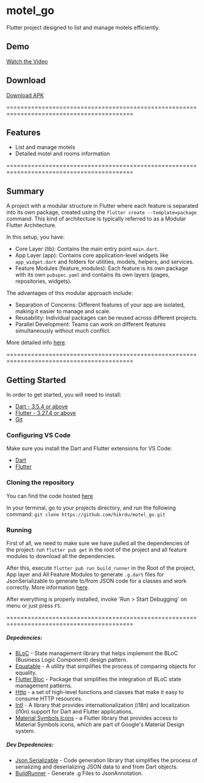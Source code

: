 # motel_go

Flutter project designed to list and manage motels efficiently.

## Demo

[Watch the Video](https://github.com/hikrdu/motel_go/blob/master/artifacts/motel_go.mp4)

## Download

[Download APK](https://github.com/hikrdu/motel_go/blob/master/artifacts/motel_go.apk)

==========================================================================================

## Features

- List and manage motels
- Detailed motel and rooms information

==========================================================================================

## Summary

A project with a modular structure in Flutter where each feature is separated into its own package, created using the `flutter create --template=package` command. This kind of architecture is typically referred to as a Modular Flutter Architecture.

In this setup, you have:

- Core Layer (lib): Contains the main entry point `main.dart`.
- App Layer (app): Contains core application-level widgets like `app_widget.dart` and folders for utilities, models, helpers, and services.
- Feature Modules (feature_modules): Each feature is its own package with its own `pubspec.yaml` and contains its own layers (pages, repositories, widgets).

The advantages of this modular approach include:
- Separation of Concerns: Different features of your app are isolated, making it easier to manage and scale.
- Reusability: Individual packages can be reused across different projects.
- Parallel Development: Teams can work on different features simultaneously without much conflict.

More detailed info [here](https://github.com/hikrdu/motel_go/blob/master/feature-based-architecture.pdf).

==========================================================================================

## Getting Started

In order to get started, you will need to install:
- [Dart - 3.5.4 or above](https://dart.dev/get-dart)
- [Flutter - 3.27.4 or above](https://docs.flutter.dev/get-started/install)
- [Git](https://git-scm.com/)


### Configuring VS Code
Make sure you install the Dart and Flutter extensions for VS Code:
- [Dart](https://marketplace.visualstudio.com/items?itemName=Dart-Code.dart-code)
- [Flutter](https://marketplace.visualstudio.com/items?itemName=Dart-Code.flutter)

### Cloning the repository

You can find the code hosted [here](https://github.com/hikrdu/motel_go.git)

In your terminal, go to your projects directory, and run the following command: `git clone https://github.com/hikrdu/motel_go.git` 


### Running

First of all, we need to make sure we have pulled all the dependencies of the project: run `flutter pub get` in the root of the project and all feature modules to download all the dependencies.

After this, execute `flutter pub run build_runner` in the Root of the project, App layer and All Feature Modules to generate `.g.dart` files for JsonSerializable to generate to/from JSON code for a classes and work correctly. More information [here](https://pub.dev/packages/json_serializable).

After everything is properly installed, invoke 'Run > Start Debugging' on menu or just press `F5`.

==========================================================================================

##### Depedencies:

- [BLoC](https://pub.dev/packages/bloc) - State management library that helps implement the BLoC (Business Logic Component) design pattern.
- [Equatable](https://pub.dev/packages/equatable) - A utility that simplifies the process of comparing objects for equality.
- [Flutter Bloc](https://pub.dev/packages/flutter_bloc) - Package that simplifies the integration of BLoC state management patterns.
- [Http](https://pub.dev/packages/http) - a set of high-level functions and classes that make it easy to consume HTTP resources.
- [Intl](https://pub.dev/packages/intl) - A library that provides internationalization (i18n) and localization (l10n) support for Dart and Flutter applications.
- [Material Symbols Icons](https://pub.dev/packages/material_symbols_icons) - a Flutter library that provides access to Material Symbols icons, which are part of Google's Material Design system.

##### Dev Depedencies:
- [Json Serializable](https://pub.dev/packages/json_serializable) - Code generation library that simplifies the process of serializing and deserializing JSON data to and from Dart objects.
- [BuildRunner](http://pub.dev/packages/build_runner) - Generate .g Files to JsonAnnotation.
